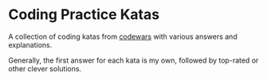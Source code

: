 # Coding Practice Katas

A collection of coding katas from [codewars](codewars.com) with various answers and explanations.

Generally, the first answer for each kata is my own, followed by top-rated or other clever solutions.
